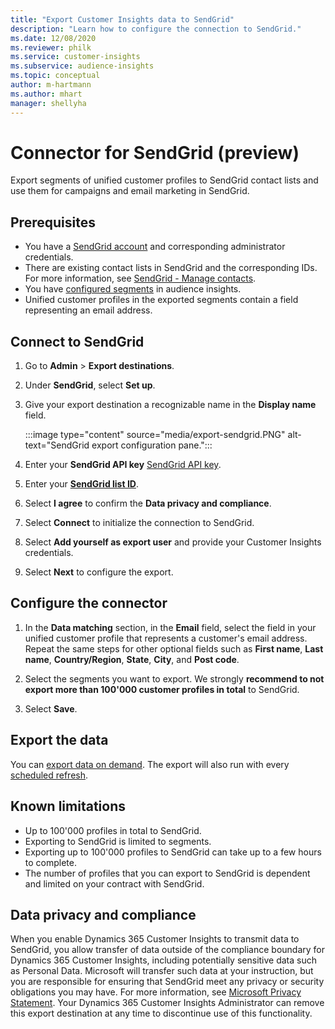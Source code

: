 ```yaml
---
title: "Export Customer Insights data to SendGrid"
description: "Learn how to configure the connection to SendGrid."
ms.date: 12/08/2020
ms.reviewer: philk
ms.service: customer-insights
ms.subservice: audience-insights
ms.topic: conceptual
author: m-hartmann
ms.author: mhart
manager: shellyha
---
```


# Connector for SendGrid (preview)

Export segments of unified customer profiles to SendGrid contact lists and use them for campaigns and email marketing in SendGrid. 

## Prerequisites

-	You have a [SendGrid account](https://sendgrid.com/) and corresponding administrator credentials.
-	There are existing contact lists in SendGrid and the corresponding IDs. For more information, see [SendGrid - Manage contacts](https://sendgrid.com/docs/ui/managing-contacts/create-and-manage-contacts/#manage-contacts).
-	You have [configured segments](segments.md) in audience insights.
-	Unified customer profiles in the exported segments contain a field representing an email address.

## Connect to SendGrid

1. Go to **Admin** > **Export destinations**.

1. Under **SendGrid**, select **Set up**.

1. Give your export destination a recognizable name in the **Display name** field.

   :::image type="content" source="media/export-sendgrid.PNG" alt-text="SendGrid export configuration pane.":::

1. Enter your **SendGrid API key** [SendGrid API key](https://sendgrid.com/docs/ui/account-and-settings/api-keys/).

1. Enter your **[SendGrid list ID](https://sendgrid.com/docs/ui/managing-contacts/create-and-manage-contacts/#manage-contacts)**.

1. Select **I agree** to confirm the **Data privacy and compliance**.

1. Select **Connect** to initialize the connection to SendGrid.

1. Select **Add yourself as export user** and provide your Customer Insights credentials.

1. Select **Next** to configure the export.

## Configure the connector

1. In the **Data matching** section, in the **Email** field, select the field in your unified customer profile that represents a customer's email address. Repeat the same steps for other optional fields such as **First name**, **Last name**, **Country/Region**, **State**, **City**, and **Post code**.

1. Select the segments you want to export. We strongly **recommend to not export more than 100'000 customer profiles in total** to SendGrid. 

1. Select **Save**.

## Export the data

You can [export data on demand](export-destinations.md). The export will also run with every [scheduled refresh](system.md#schedule-tab).

## Known limitations

- Up to 100'000 profiles in total to SendGrid.
- Exporting to SendGrid is limited to segments.
- Exporting up to 100'000 profiles to SendGrid can take up to a few hours to complete. 
- The number of profiles that you can export to SendGrid is dependent and limited on your contract with SendGrid.

## Data privacy and compliance

When you enable Dynamics 365 Customer Insights to transmit data to SendGrid, you allow transfer of data outside of the compliance boundary for Dynamics 365 Customer Insights, including potentially sensitive data such as Personal Data. Microsoft will transfer such data at your instruction, but you are responsible for ensuring that SendGrid meet any privacy or security obligations you may have. For more information, see [Microsoft Privacy Statement](https://go.microsoft.com/fwlink/?linkid=396732).
Your Dynamics 365 Customer Insights Administrator can remove this export destination at any time to discontinue use of this functionality.
